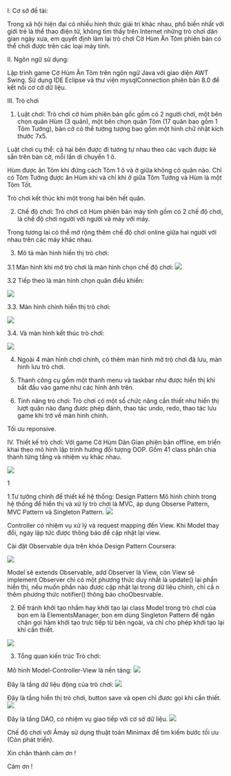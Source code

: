 I. Cơ sở đề tài:

Trong xã hội hiện đại có nhiều hình thức giải trí khác nhau, phổ biến nhất với giới trẻ là thể thao điện tử, không tìm thấy trên Internet những trò chơi dân 
gian ngày xưa, em quyết định làm lại trò chơi Cờ Hùm Ăn Tôm phiên bản có thể chơi được trên các loại máy tính.

II. Ngôn ngữ sử dụng:

Lập trình game Cờ Hùm Ăn Tôm trên ngôn ngữ Java với giao diện AWT Swing. Sử dụng IDE Eclipse và thư viện mysqlConnection phiên bản 8.0 để kết nối cơ cở dữ liệu.

III. Trò chơi
1. Luật chơi:
Trò chơi cờ hùm phiên bản gốc gồm có 2 người chơi, một bên chọn quân Hùm (3 quân), một bên chọn quân Tôm (17 quân bao gồm 1 Tôm Tướng), bàn cờ có thể tưởng tượng bao gồm một hình chữ nhật kích thước 7x5.

Luật chơi cụ thể: cả hai bên được đi tương tự nhau theo các vạch được kẻ sẵn trên bàn cờ, mỗi lần di chuyển 1 ô.

Hùm được ăn Tôm khi đứng cách Tôm 1 ô và ở giữa không có quân nào.
Chỉ có Tôm Tướng được ăn Hùm khi và chỉ khi ở giữa Tôm Tướng và Hùm là một Tôm Tốt.

Trò chơi kết thúc khi một trong hai bên hết quân.

2. Chế độ chơi:
Trò chơi cờ Hùm phiên bản máy tính gồm có 2 chế độ chơi, là chế độ chơi người với người và máy với máy.

Trong tương lai có thể mở rộng thêm chế độ chơi online giữa hai người với nhau trên các máy khác nhau.

3. Mô tả màn hình hiển thị trò chơi:

3.1 Màn hình khi mở trò chơi là màn hình chọn chế độ chơi:
![](https://github.com/Iamthankyou/cohumdangianmore/blob/master/Image/01.png?raw=true)

3.2 Tiếp theo là màn hình chọn quân điều khiển:

![](https://github.com/Iamthankyou/cohumdangianmore/blob/master/Image/02.png?raw=true)

3.3. Màn hình chính hiển thị trò chơi:



![](https://github.com/Iamthankyou/cohumdangianmore/blob/master/Image/03.png?raw=true)

3.4. Và màn hình kết thúc trò chơi:




![](https://github.com/Iamthankyou/cohumdangianmore/blob/master/Image/04.png?raw=true)


























4. Ngoài 4 màn hình chơi chính, có thêm màn hình mở trò chơi đã lưu, màn hình lưu trò chơi.

5. Thanh công cụ gồm một thanh menu và taskbar như được hiển thị khi bắt đầu vào game như các hình ảnh trên.

6. Tính năng trò chơi:
Trò chơi có một số chức năng cần thiết như hiển thị lượt quân nào đang được phép đánh, thao tác undo, redo, thao tác lưu game khi trở về màn hình chính. 

Tối ưu reponsive.







IV. Thiết kế trò chơi:
Với game Cờ Hùm Dân Gian phiên bản offline, em triển khai theo mô hình lập trình hướng đối tượng OOP. Gồm 41 class phân chia thành từng tầng và nhiệm vụ khác nhau. 

![](https://github.com/Iamthankyou/cohumdangianmore/blob/master/Image/05.png?raw=true)



1


1.Tư tưởng chính để thiết kế hệ thống: Design Pattern
Mô hình chính trong hệ thống để hiển thị và xử lý trò chơi là MVC, áp dụng Obserse Pattern, MVC Pattern và Singleton Pattern.
![](https://github.com/Iamthankyou/cohumdangianmore/blob/master/Image/06.png?raw=true)

Controller có nhiệm vụ xử lý và request mapping đến View. Khi Model thay đổi, ngay lập tức được thông báo để cập nhật lại view.

Cài đặt Observable dựa trên khóa Design Pattern Coursera:

![](https://github.com/Iamthankyou/cohumdangianmore/blob/master/Image/07.png?raw=true)

Model sẽ extends Observable, add Observer là View, còn View sẽ implement Observer chỉ có một phương thức duy nhất là update() lại phần hiển thị, nếu muốn phần nào được cập nhật lại trong dữ liệu chính, chỉ cầ
n thêm phương thức notifier() thông báo choObesrvable.

2. Để tránh khởi tạo nhầm hay khởi tạo lại class Model trong trò chơi của bọn em là ElementsManager, bọn em dùng Singleton Pattern để ngăn chặn gọi hàm khởi tạo trực tiếp từ bên ngoài, và chỉ cho phép khởi tạo lại khi cần thiết.

![](https://github.com/Iamthankyou/cohumdangianmore/blob/master/Image/08.png?raw=true)













3. Tổng quan kiến trúc Trò chơi:

Mô hình Model-Controller-View là nền tảng:
![](https://github.com/Iamthankyou/cohumdangianmore/blob/master/Image/09.png?raw=true)





















Đây là tầng dữ liệu động của trò chơi:
![](https://github.com/Iamthankyou/cohumdangianmore/blob/master/Image/10.png?raw=true)





Đây là tầng hiển thị trò chơi, button save và open chỉ đươc gọi khi cần thiết.
![](https://github.com/Iamthankyou/cohumdangianmore/blob/master/Image/11.png?raw=true)




Đây là tầng DAO, có nhiệm vụ giao tiếp với cơ sở dữ liệu.
![](https://github.com/Iamthankyou/cohumdangianmore/blob/master/Image/12.png?raw=true)




















Chế độ chơi với Âmáy sử dụng thuật toán Minimax để tìm kiếm bước tối ưu (Còn phát triển).




Xin chân thành cảm ơn !



Cảm ơn !

